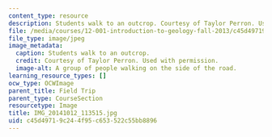```yaml
---
content_type: resource
description: Students walk to an outcrop. Courtesy of Taylor Perron. Used with permission.
file: /media/courses/12-001-introduction-to-geology-fall-2013/c45d49719c244f95c653522c55bb8896_IMG_20141012_113515.jpg
file_type: image/jpeg
image_metadata:
  caption: Students walk to an outcrop.
  credit: Courtesy of Taylor Perron. Used with permission.
  image-alt: A group of people walking on the side of the road.
learning_resource_types: []
ocw_type: OCWImage
parent_title: Field Trip
parent_type: CourseSection
resourcetype: Image
title: IMG_20141012_113515.jpg
uid: c45d4971-9c24-4f95-c653-522c55bb8896
---
```

